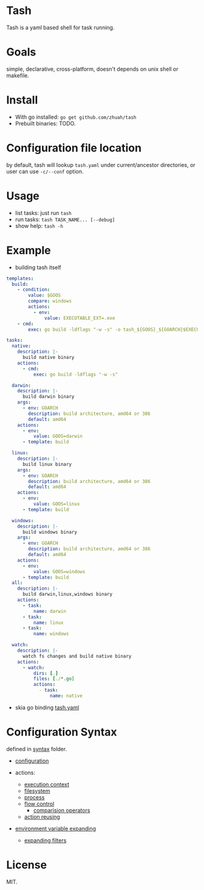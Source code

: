 # Tash

Tash is a yaml based shell for task running.

# Goals
simple, declarative, cross-platform, doesn't depends on unix shell or makefile.

# Install

* With go installed: `go get github.com/zhuah/tash`
* Prebuilt binaries: TODO.

# Configuration file location
by default, tash will lookup `tash.yaml` under current/ancestor directories, or user can use `-c/--conf` option.

# Usage
* list tasks: just run `tash`
* run tasks: `tash TASK_NAME... [--debug]`
* show help: `tash -h`

# Example
* building tash itself
```YAML
templates:
  build:
    - condition:
        value: $GOOS
        compare: windows
        actions:
          - env:
              value: EXECUTABLE_EXT=.exe
    - cmd:
        exec: go build -ldflags "-w -s" -o tash_${GOOS}_${GOARCH}$EXECUTABLE_EXT

tasks:
  native:
    description: |-
      build native binary
    actions:
      - cmd:
          exec: go build -ldflags "-w -s"

  darwin:
    description: |-
      build darwin binary
    args:
      - env: GOARCH
        description: build architecture, amd64 or 386
        default: amd64
    actions:
      - env:
          value: GOOS=darwin
      - template: build

  linux:
    description: |-
      build linux binary
    args:
      - env: GOARCH
        description: build architecture, amd64 or 386
        default: amd64
    actions:
      - env:
          value: GOOS=linux
      - template: build

  windows:
    description: |-
      build windows binary
    args:
      - env: GOARCH
        description: build architecture, amd64 or 386
        default: amd64
    actions:
      - env:
          value: GOOS=windows
      - template: build
  all:
    description: |-
      build darwin,linux,windows binary
    actions:
      - task:
          name: darwin
      - task:
          name: linux
      - task:
          name: windows

  watch:
    description: |-
      watch fs changes and build native binary
    actions:
      - watch:
          dirs: [.]
          files: [./*.go]
          actions:
            - task:
                name: native
```

* skia go binding
[tash.yaml](https://github.com/zhuah/skia-go/blob/master/tash.yaml)

# Configuration Syntax
defined in [syntax](/syntax) folder.

* [configuration](/syntax/configuration.go)
* actions:
    - [execution context](/syntax/action_context.go)
    - [filesystem](/syntax/action_fs.go)
    - [process](/syntax/action_process.go)
    - [flow control](/syntax/action_flow.go)
        - [comparision operators](/syntax/operator.go)
    - [action reusing](/syntax/action_reuse.go)
    
* [environment variable expanding](/syntax/expanding.go)
    * [expanding filters](/syntax/expand_filter.go)

# License
MIT.   